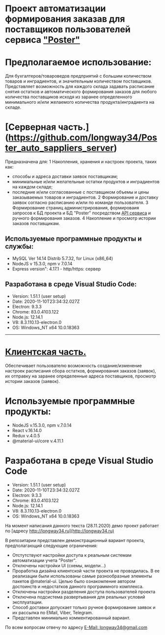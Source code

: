 # Проект автоматизации формирования заказав для поставщиков пользователей сервиса ["Poster"](https://joinposter.com/)

# Предполагаемое использование:

Для бухгалтеров/товароведов предприятий с большим количеством товаров и инградиентов, и значительным количеством поставщиков. 
Представляет возможность для каждого склада задавать расписание снятия остатков и автоматического формирования заказов для любого количества поставщиков исходя из заранее определенного минимального и/или желаемого количества продукта/инградиента на складе.

# [Серверная часть.] (https://github.com/longway34/Poster_auto_sappliers_server)

Предназначена для:
1 Накопления, хранения и настроек проекта, таких как: 
* способы и адреса доставки заявок поставщикам; 
* минимальные и/или желательные остатки продуктов и инградиентов на каждом складе; 
* последние и/или согласованные с поставщиком объемы и цены заказываемых товаров и инградиентов.
2 Формирование и доставку заявок согласно расписанию и/или по команде пользователя.
3 Формирование страниц администрирования, формироваия запросов к БД проекта и БД "Poster" посредством [API сервиса](https://dev.joinposter.com/docs/v3/start/index) и ручного формирования заказов.
4 Накопление и просмотр истории заказов поставщикам.

## Используемые программные продукты и службы:

* MySQL Ver 14.14 Distrib 5.7.32, for Linux (x86_64)
* NodeJS v 15.3.0, npm v 7.0.14
* Express version": 4.17.1 - http/https: сервер 

## Разработана в среде Visual Studio Code:
* Version: 1.51.1 (user setup)
* Date: 2020-11-10T23:34:32.027Z
* Electron: 9.3.3
* Chrome: 83.0.4103.122
* Node.js: 12.14.1
* V8: 8.3.110.13-electron.0
* OS: Windows_NT x64 10.0.18363

---

# [Клиентская часть.](https://github.com/longway34/Poster_auto_sappliers_client)

Обеспечивает пользователю возможность создание/изменение настроек расписания сбора остатков, формирования заказов (заявок), их отправку на заранее определенные адреса поставщиков, просмотр истории заказов (заявок).

# Используемые программные продукты:
* NodeJS v.15.3.0, npm v.7.0.14
* React v.16.14.0
* Redux v.4.0.5
* @material-ui/core v.4.11.1

# Разработана в среде Visual Studio Code 
* Version: 1.51.1 (user setup)
* Date: 2020-11-10T23:34:32.027Z
* Electron: 9.3.3
* Chrome: 83.0.4103.122
* Node.js: 12.14.1
* V8: 8.3.110.13-electron.0
* OS: Windows_NT x64 10.0.18363

На момент написания данного текста (28.11.2020) демо проект работает по [адресу http://longway34.ru](http://longway34.ru)

В репозитарии представлен демонстрационный вариант проекта, предполагающий следующие ограничения:

* Отстутствуют настройки доступа к реальным системам автоматизации учета "Poster".
* Отключены настройки UI (схемы, модели...)
* Проработка дизайна клиентской части проекта не проводилась. В ее реализации были использованы самые разнообразные элементы пакетов @material-ui. Целью было ознакомление автором достоинств и недостатков данного программного комплекса.
* Отключены настройки разделения доступа пользователей проекта
* Отключена подсистема развертывания для реальных условий эксплуатации.
* Способ доставки допускает только ручное формирование заявок и их рассылка по EMail, Viber, Telegram.
* Представлен минимально комментированный вариант.

По всем вопросам отвечу по адресу [E-Mail: longway34@gmail.com](mailto://longway34@gmail.com)